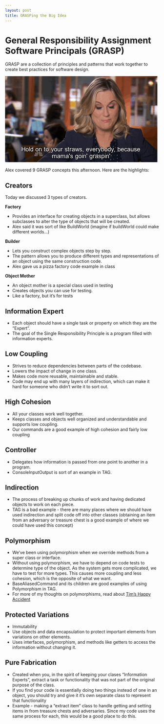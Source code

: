 ```yaml
---
layout: post
title: GRASPing the Big Idea
---
```


# **General Responsibility Assignment Software Principals (GRASP)** 

GRASP are a collection of principles and patterns that work together to create best practices for software design.

![](https://raw.githubusercontent.com/retsullivan/retsullivan.github.io/master/images/GRASP.gif)

Alex covered 9 GRASP concepts this afternoon.  Here are the highlights:

## **Creators**

Today we discussed 3 types of creators. 

**Factory** 
* Provides an interface for creating objects in a superclass, but allows subclasses to alter the type of objects that will be created.
* Alex said it was sort of like BuildWorld (imagine if buildWorld could make different worlds...)

**Builder**
* Lets you construct complex objects step by step. 
* The pattern allows you to produce different types and representations of an object using the same construction code.
* Alex gave us a pizza factory code example in class

**Object Mother**
* An object mother is a special class used in testing
* Creates objects you can use for testing.
* Like a factory, but it’s for tests


## **Information Expert**
* Each object should have a single task or property on which they are the “Expert”.
* The goal of the Single Responsibility Principle is a program filled with information experts.


## **Low Coupling**

* Strives to reduce dependencies between parts of the codebase.
* Lowers the impact of change in one class.
* Makes code more reusable, maintainable and stable.
* Code may end up with many layers of indirection, which can make it hard for someone who didn’t write it to sort out.


## **High Cohesion**

* All your classes work well together.
* Keeps classes and objects well organized and understandable and supports low coupling.
* Our commands are a good example of high cohesion and fairly low coupling


## **Controller**

* Delegates how information is passed from one point to another in a program.
* ConsoleInputOutput is sort of an example in TAG.


## **Indirection**

* The process of breaking up chunks of work and having dedicated objects to work on each piece.
* TAG is a bad example - there are many places where we should have used indirection and split code off into other classes (obtaining an item from an adversary or treasure chest is a good example of where we could have used this concept)


## **Polymorphism**

* We’ve been using polymorphism when we override methods from a super class or interface. 
* Without using polymorphism, we have to depend on code tests to determine type of the object. As the system gets more complicated, we have to test for more types. This causes more coupling and less cohesion, which is the opposite of what we want.  
* BaseAliasedCommand and its children are good examples of using Polymorphism in TAG.  
* For more of my thoughts on polymorphisms, read about <a href="https://retsullivan.github.io/Tim's-Happy-Accident-a-Primer-on-Equality-in-Polymorphisms-on-Parent-and-Child-Classes/" target="_blank">Tim’s Happy Accident</a>


## **Protected Variations**

* Immutability
* Use objects and data encapsulation to protect important elements from variations on other elements.
* Uses interfaces, polymorphism, and methods like getters to access the information without changing it.


## **Pure Fabrication**

* Created when you, in the spirit of keeping your clases “Information Experts”, extract a task or functionality that was not part of the original purpose of the class. 
* If you find your code is essentially doing two things instead of one in an object, you should try and give it it’s own separate class to represent that functionality
* Example - making a “extract item” class to handle getting and setting items in from treasure chests and adversaries. Since my code uses the same process for each, this would be a good place to do this.
